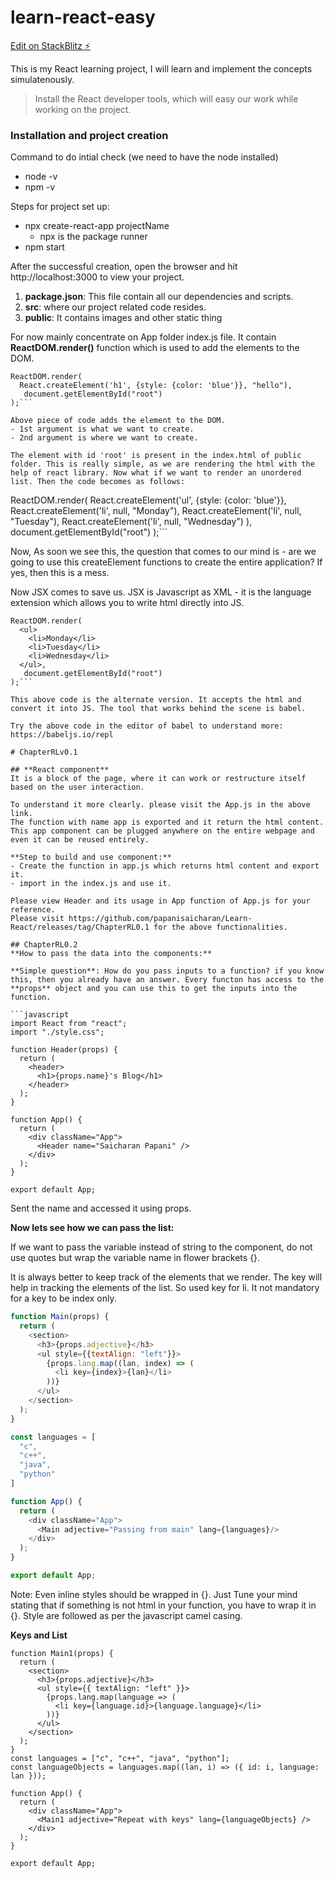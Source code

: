 # learn-react-easy

[Edit on StackBlitz ⚡️](https://stackblitz.com/edit/learn-react-easy)


This is my React learning project, I will learn and implement the concepts simulatenously.

>  Install the React developer tools, which will easy our work while working on the project.

### Installation and project creation
Command to do intial check (we need to have the node installed)
- node -v
- npm -v


Steps for project set up:
- npx create-react-app projectName
	 - npx is the package runner
- npm start

After the successful creation, open the browser and hit http://localhost:3000 to view your project.

1. **package.json**: This file contain all our dependencies and scripts.
2. **src**: where our project related code resides.
3. **public**: It contains images and other static thing

For now mainly concentrate on App folder index.js file. It contain **ReactDOM.render()** function which is used to add the elements to the DOM.

```
ReactDOM.render(
  React.createElement('h1', {style: {color: 'blue'}}, "hello"),
   document.getElementById("root")
);```

Above piece of code adds the element to the DOM. 
- 1st argument is what we want to create.
- 2nd argument is where we want to create.

The element with id 'root' is present in the index.html of public folder. This is really simple, as we are rendering the html with the help of react library. Now what if we want to render an unordered list. Then the code becomes as follows:

```
ReactDOM.render(
  React.createElement('ul', {style: {color: 'blue'}}, 
  React.createElement('li', null, "Monday"),
  React.createElement('li', null, "Tuesday"),
  React.createElement('li', null, "Wednesday")
  ),
   document.getElementById("root")
);```

Now, As soon we see this, the question that comes to our mind is - are we going to use this createElement functions to create the entire application? If yes, then this is a mess.

Now JSX comes to save us. JSX is Javascript as XML - it is the language extension which allows you to write html directly into JS.

```
ReactDOM.render(
  <ul>
    <li>Monday</li>
    <li>Tuesday</li>
    <li>Wednesday</li>
  </ul>,
   document.getElementById("root")
);```

This above code is the alternate version. It accepts the html and convert it into JS. The tool that works behind the scene is babel. 

Try the above code in the editor of babel to understand more: https://babeljs.io/repl

# ChapterRLv0.1

## **React component**
It is a block of the page, where it can work or restructure itself based on the user interaction.

To understand it more clearly. please visit the App.js in the above link.
The function with name app is exported and it return the html content. This app component can be plugged anywhere on the entire webpage and even it can be reused entirely.

**Step to build and use component:**
- Create the function in app.js which returns html content and export it.
- import in the index.js and use it.

Please view Header and its usage in App function of App.js for your reference.
Please visit https://github.com/papanisaicharan/Learn-React/releases/tag/ChapterRL0.1 for the above functionalities.

## ChapterRL0.2
**How to pass the data into the components:**

**Simple question**: How do you pass inputs to a function? if you know this, then you already have an answer. Every functon has access to the **props** object and you can use this to get the inputs into the function.

```javascript
import React from "react";
import "./style.css";

function Header(props) {
  return (
    <header>
      <h1>{props.name}'s Blog</h1>
    </header>
  );
}

function App() {
  return (
    <div className="App">
      <Header name="Saicharan Papani" />
    </div>
  );
}

export default App;
```
Sent the name and accessed it using props.

**Now lets see how we can pass the list:**

If we want to pass the variable instead of string to the component, do not use quotes but wrap the variable name in flower brackets {}.

It is always better to keep track of the elements that we render. The key will help in tracking the elements of the list. So used key for li. It not mandatory for a key to be index only.

```javascript
function Main(props) {
  return (
    <section>
      <h3>{props.adjective}</h3>
      <ul style={{textAlign: "left"}}>
        {props.lang.map((lan, index) => (
          <li key={index}>{lan}</li>
        ))}
      </ul>
    </section>
  );
}

const languages = [
  "c",
  "c++",
  "java",
  "python"
]

function App() {
  return (
    <div className="App">
      <Main adjective="Passing from main" lang={languages}/>
    </div>
  );
}

export default App;
```
Note: Even inline styles should be wrapped in {}. Just Tune your mind stating that if something is not html in your function, you have to wrap it in {}. Style are followed as per the javascript camel casing.

**Keys and List**

    function Main1(props) {
      return (
        <section>
          <h3>{props.adjective}</h3>
          <ul style={{ textAlign: "left" }}>
            {props.lang.map(language => (
              <li key={language.id}>{language.language}</li>
            ))}
          </ul>
        </section>
      );
    }
    const languages = ["c", "c++", "java", "python"];
    const languageObjects = languages.map((lan, i) => ({ id: i, language: lan }));
    
    function App() {
      return (
        <div className="App">
          <Main1 adjective="Repeat with keys" lang={languageObjects} />
        </div>
      );
    }
    
    export default App;























